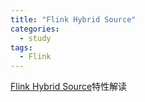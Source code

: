 ```yaml
---
title: "Flink Hybrid Source"
categories:
  - study
tags:
  - Flink
---
```


[Flink Hybrid Source](https://miaowenting.site/2022/03/09/Flink-FLIP-150-Introduce-Hybrid-Source/)特性解读
